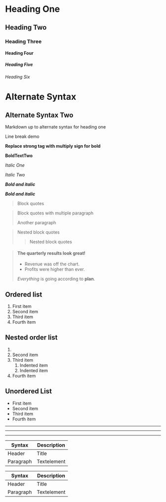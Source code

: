 # Heading One
## Heading Two 
### Heading Three
#### Heading Four
##### Heading Five
###### Heading Six

Alternate Syntax 
================
Alternate Syntax Two 
--------------------

Markdown up to alternate syntax for heading one

Line break demo

**Replace strong tag with multiply sign for bold**

__BoldTextTwo__

*Italic One*

_Italic Two_

***Bold and italic***

___Bold and italic___

> Block quotes

> Block quotes with multiple paragraph
>
> Another paragraph

> Nested block quotes
>
>> Nested block quotes

> #### The quarterly results look great!
>
> - Revenue was off the chart.
> - Profits were higher than ever.
>
>  *Everything* is going according to **plan**.

Ordered list 
---------------
<ol>
<li>First item</li>
<li>Second item</li>
<li>Third item</li>
<li>Fourth item</li>
</ol>

Nested order list 
-----------------
<ol>
<li></li>
<li>Second item</li>
<li>Third item
<ol>
<li>Indented item
</li>
<li>Indented item</li>
</ol>
</li>
<li>Fourth item</li>
</ol>

Unordered List
--------------
<ul>
<li>First item</li>
<li>Second item</li>
<li>Third item</li>
<li>Fourth item</li>
</ul>

*** 
---
___

| Syntax      | Description |
| ----------- | ----------- |
| Header      | Title       |
| Paragraph   | Textelement        |

| Syntax | Description |
| --- | ----------- |
| Header | Title |
| Paragraph | Textelement |